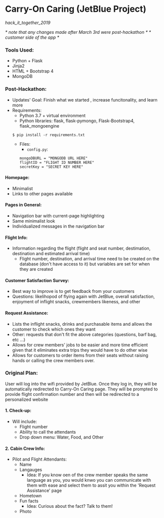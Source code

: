 # Carry-On Caring (JetBlue Project)
_hack_it_together_2019_

_* note that any changes made after March 3rd were post-hackathon *_
_* customer side of the app *_

### Tools Used:
  * Python + Flask
  * Jinja2
  * HTML + Bootstrap 4
  * MongoDB

### Post-Hackathon:
  * Updates' Goal: Finish what we started , increase funcitonality, and learn more
  * Requirements:
    - Python 3.7 + virtual environment
    - Python libraries: flask, flask-pymongo, Flask-Bootstrap4, flask_mongoengine
    ```
    $ pip install -r requirements.txt
    ```
    - Files:
      + `config.py`: 
      ```
      mongoDBURL = "MONGODB URL HERE"
      flightID = "FLIGHT ID NUMBER HERE"
      secretKey = "SECRET KEY HERE"
      ```

#### Homepage:
  * Minimalist
  * Links to other pages available

#### Pages in General:
  * Navigation bar with current-page highlighting
  * Same minimalist look
  * Individualized messages in the navigation bar

#### Flight Info:
  * Information regarding the flight (flight and seat number, destimation, destination and estimated arrival time)
    - Flight number, destination, and arrival time need to be created on the database (don't have access to it) but variables are set for when they are created

#### Customer Satisfaction Survey:
  * Best way to improve is to get feedback from your customers
  * Questions: likelihopod of flying again with JetBlue, overall satisfaction, enjoyment of inflight snacks, crewmembers likeness, and other

#### Request Assistance:
  * Lists the inflight snacks, drinks and purchasable items and allows the customer to check which ones they want
  * Other: requests that don't fit the above categories (questions, barf bag, etc ...)
  * Allows for crew members' jobs to be easier and more time efficient given that it eliminates extra trips they would have to do other wise
  * Allows for customers to order items from their seats without raising hands or calling the crew members over.


### Original Plan: 
User will log into the wifi provided by JetBlue. Once they log in, they will be automatically redirected to Carry-On Caring page. They will be prompted to provide flight confirmation number and then will be redirected to a personalized website


#### 1. Check-up:
  * Will include:
    - Flight number
    - Ability to call the attendants
    - Drop down menu: Water, Food, and Other

#### 2. Cabin Crew Info:
  * Pilot and Flight Attendants:
    - Name
    - Langauges
      - Idea: If you know oen of the crew member speaks the same language as you, you would knwo you can communicate with them with ease and select them to assit you within the 'Request Assistance' page
    - Hometown
    - Fun facts
      - Idea: Curious about the fact? Talk to them!
    - Photo
